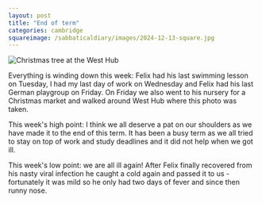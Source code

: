 ```yaml
---
layout: post
title: "End of term"
categories: cambridge
squareimage: /sabbaticaldiary/images/2024-12-13-square.jpg
---
```

<img src="/sabbaticaldiary/images/2024-12-13.jpg" alt="Christmas tree at the West Hub" class="center">

Everything is winding down this week: Felix had his last swimming lesson on Tuesday, I had my last day of work on Wednesday and Felix had his last German playgroup on Friday. On Friday we also went to his nursery for a Christmas market and walked around West Hub where this photo was taken.

This week's high point: I think we all deserve a pat on our shoulders as we have made it to the end of this term. It has been a busy term as we all tried to stay on top of work and study deadlines and it did not help when we got ill.

This week's low point: we are all ill again! After Felix finally recovered from his nasty viral infection he caught a cold again and passed it to us - fortunately it was mild so he only had two days of fever and since then runny nose.